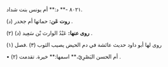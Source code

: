 ٨٠٢١ -** د:** أم يونس بنت شداد.

**روت عَن:** حماتها أم جحدر (د) .

**روى عنها:** عَبْدُ الوارث بْن سَعِيد (د) (٢) .

روى لها أبو داود حديث عائشة في دم الحيض يصيب الثوب (٣) .فصل (١)

• أم الحسن البَصْرِيّ،** اسمها:** خيرة. تقدمت (٢) .